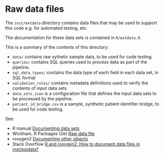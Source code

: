 # Raw data files

The `inst/extdata` directory contains data files that may be used to support this code e.g. for automated testing, etc.

The documentation for these data sets is contained in `R/extdata.R`.

This is a summary of the contents of this directory:

- `data/` contains raw sythetic sample data, to be used for code testing.
- `queries/` contains SQL queries used to process data as part of the pipeline.
- `sql_data_types/` contains the data type of each field in each data set, in SQL format
- `validation_rules/` contains metadata definitions used to verify the contents of input data sets
- `data_sets.json` is a configuration file that defines the input data sets to be processed by the pipeline.
- `patient_id_bridge.csv` is a sample, synthetic patient identifier bridge, to be used for code testing.

See:

- R manual [Documenting data sets](https://cran.r-project.org/doc/manuals/R-exts.html#Documenting-data-sets)
- Wickham, R Packages (2e) [Raw data file](https://r-pkgs.org/data.html#sec-data-extdata)
- roxygen2 [Documenting other objects](https://roxygen2.r-lib.org/articles/rd-other.html)
- Stack Overflow [R and roxygen2: How to document data files in inst/extdata?](https://stackoverflow.com/a/36283724)
